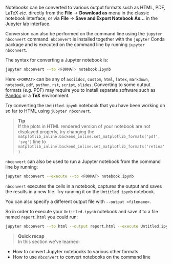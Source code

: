 Notebooks can be converted to various output formats such as HTML, PDF, LaTeX
*etc.* directly from the **File** -> **Download as** menu in the classic 
notebook interface, or via **File** -> **Save and Export Notebook As...** in 
the Jupyter lab interface. 

Conversion can also be performed on the command line using the `jupyter nbconvert` 
command. `nbconvert` is installed together with the `jupyter` Conda
package and is executed on the command line by running `jupyter nbconvert`. 
 
The syntax for converting a Jupyter notebook is:

```bash
jupyter nbconvert --to <FORMAT> notebook.ipynb
``` 

Here `<FORMAT>` can be any of `asciidoc`, `custom`, `html`, `latex`, `markdown`,
`notebook`, `pdf`, `python`, `rst`, `script`, `slides`. Converting to some 
output formats (*e.g.* PDF) may require you to install separate software such
as [Pandoc](https://pandoc.org/) or a **TeX** environment.

Try converting the `Untitled.ipynb` notebook that you have been working on so
far to HTML using `jupyter nbconvert`.

> **Tip** <br>
> If the plots in HTML rendered version of your notebook are not displayed 
> properly, try changing the `matplotlib_inline.backend_inline.set_matplotlib_formats('pdf', 'svg')`
> line to `matplotlib_inline.backend_inline.set_matplotlib_formats('retina')`.

`nbconvert` can also be used to run a Jupyter notebook from the command line
by running:
 
```bash
jupyter nbconvert --execute --to <FORMAT> notebook.ipynb 
```

`nbconvert` executes the cells in a notebook, captures the output and saves the
results in a new file. Try running it on the `Untitled.ipynb` notebook.

You can also specify a different output file with `--output <filename>`.

So in order to execute your `Untitled.ipynb` notebook and save it to a file 
named `report.html` you could run:

```bash
jupyter nbconvert --to html --output report.html --execute Untitled.ipynb
```

> **Quick recap** <br>
> In this section we've learned:
>
- How to convert Jupyter notebooks to various other formats
- How to use `nbconvert` to convert notebooks on the command line